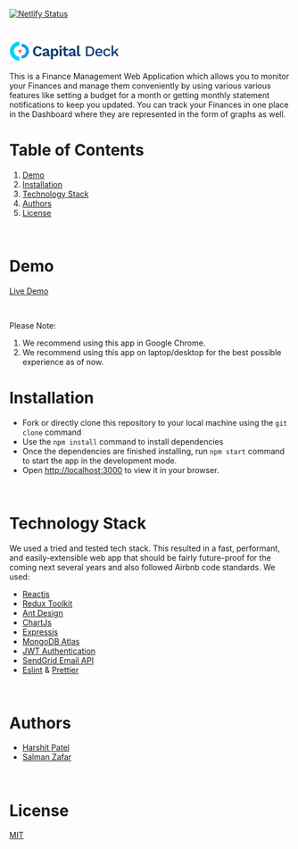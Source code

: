[![Netlify Status](https://api.netlify.com/api/v1/badges/a778317f-094d-4eff-963d-3a75959c9a72/deploy-status)](https://app.netlify.com/sites/capitaldeckorg/deploys)
<h1><img align="center" height="35" src="./src/assets/capital-deck-logo-d.svg"></h1>


This is a Finance Management Web Application which allows you to monitor your Finances and manage them conveniently by using various various features like setting a budget for a month or getting monthly statement notifications to keep you updated. You can track your Finances in one place in the Dashboard where they are represented in the form of graphs as well.

# Table of Contents

1. [Demo](#demo)
2. [Installation](#installation)
3. [Technology Stack](#technology-stack)
4. [Authors](#authors)
5. [License](#license)
<br/>

# Demo

[Live Demo](https://capitaldeck.netlify.app/)

<br/>

Please Note:

1. We recommend using this app in Google Chrome.
2. We recommend using this app on laptop/desktop for the best possible experience as of now.


# Installation

- Fork or directly clone this repository to your local machine using the `git clone` command
- Use the `npm install` command to install dependencies
- Once the dependencies are finished installing, run `npm start` command to start the app in the development mode.
- Open [http://localhost:3000](http://localhost:3000) to view it in your browser.

<br/>

# Technology Stack
We used a tried and tested tech stack. This resulted in a fast, performant, and easily-extensible web app that should be fairly future-proof for the coming next several years and also followed Airbnb code standards. We used:
- [Reactjs](https://reactjs.org/)
- [Redux Toolkit](https://redux-toolkit.js.org/)
- [Ant Design](https://ant.design/)
- [ChartJs](https://react-chartjs-2.js.org/)
- [Expressjs](https://expressjs.com/)
- [MongoDB Atlas](https://www.mongodb.com/docs/atlas/)
- [JWT Authentication](https://jwt.io/)
- [SendGrid Email API](https://docs.sendgrid.com/)
- [Eslint](https://eslint.org/) & [Prettier](https://prettier.io/)


<br/>

# Authors

- [Harshit Patel](https://github.com/HarshitPatel95)
- [Salman Zafar](https://github.com/Salmanz18)

<br/>

# License

[MIT](https://opensource.org/licenses/MIT)
